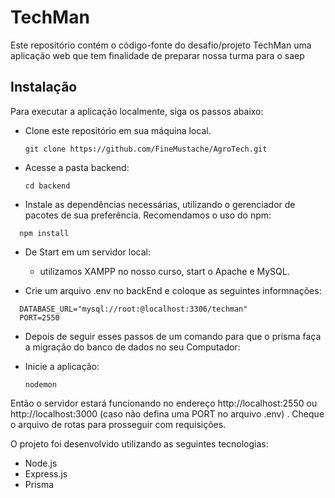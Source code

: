 # TechMan
Este repositório contém o código-fonte do desafio/projeto TechMan uma aplicação web que tem finalidade de preparar nossa turma para o saep

## Instalação
Para executar a aplicação localmente, siga os passos abaixo:

- Clone este repositório em sua máquina local.
  ```
  git clone https://github.com/FineMustache/AgroTech.git
  ```

- Acesse a pasta backend:
  ```
  cd backend
  ```

- Instale as dependências necessárias, utilizando o gerenciador de pacotes de sua preferência. Recomendamos o uso do npm:
```
  npm install
```
 
- De Start em um servidor local:
  - utilizamos XAMPP no nosso curso, start o Apache e MySQL.

- Crie um arquivo .env no  backEnd e coloque  as seguintes informnações:
```
  DATABASE_URL="mysql://root:@localhost:3306/techman"
  PORT=2550
```

- Depois de seguir esses passos de um comando para que o prisma faça a migração do banco de dados no seu Computador:

- Inicie a aplicação:
  ```
  nodemon
  ```

Então o servidor estará funcionando no endereço http://localhost:2550 ou http://localhost:3000 (caso não defina uma PORT no arquivo .env) . Cheque o arquivo de rotas para prosseguir com requisições.


O projeto foi desenvolvido utilizando as seguintes tecnologias:

- Node.js
- Express.js
- Prisma
